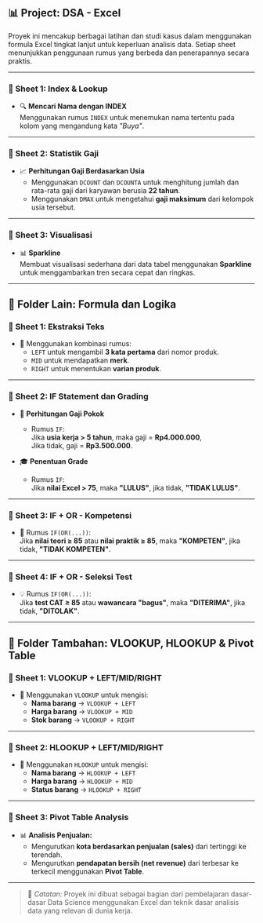 ## 📊 Project: DSA - Excel

Proyek ini mencakup berbagai latihan dan studi kasus dalam menggunakan formula Excel tingkat lanjut untuk keperluan analisis data. Setiap sheet menunjukkan penggunaan rumus yang berbeda dan penerapannya secara praktis.

---

### 📁 Sheet 1: Index & Lookup

- 🔍 **Mencari Nama dengan INDEX**  
  Menggunakan rumus `INDEX` untuk menemukan nama tertentu pada kolom yang mengandung kata *"Buya"*.

---

### 📁 Sheet 2: Statistik Gaji

- 📈 **Perhitungan Gaji Berdasarkan Usia**  
  - Menggunakan `DCOUNT` dan `DCOUNTA` untuk menghitung jumlah dan rata-rata gaji dari karyawan berusia **22 tahun**.  
  - Menggunakan `DMAX` untuk mengetahui **gaji maksimum** dari kelompok usia tersebut.

---

### 📁 Sheet 3: Visualisasi

- 📊 **Sparkline**  
  Membuat visualisasi sederhana dari data tabel menggunakan **Sparkline** untuk menggambarkan tren secara cepat dan ringkas.

---

## 📁 Folder Lain: Formula dan Logika

### 📄 Sheet 1: Ekstraksi Teks

- 🧩 Menggunakan kombinasi rumus:
  - `LEFT` untuk mengambil **3 kata pertama** dari nomor produk.
  - `MID` untuk mendapatkan **merk**.
  - `RIGHT` untuk menentukan **varian produk**.

---

### 📄 Sheet 2: IF Statement dan Grading

- 💼 **Perhitungan Gaji Pokok**
  - Rumus `IF`:  
    Jika **usia kerja > 5 tahun**, maka gaji = **Rp4.000.000**,  
    Jika tidak, gaji = **Rp3.500.000**.

- 🎓 **Penentuan Grade**
  - Rumus `IF`:  
    Jika **nilai Excel > 75**, maka **"LULUS"**, jika tidak, **"TIDAK LULUS"**.

---

### 📄 Sheet 3: IF + OR - Kompetensi

- 🧪 Rumus `IF(OR(...))`:  
  Jika **nilai teori ≥ 85** atau **nilai praktik ≥ 85**, maka **"KOMPETEN"**, jika tidak, **"TIDAK KOMPETEN"**.

---

### 📄 Sheet 4: IF + OR - Seleksi Test

- 💡 Rumus `IF(OR(...))`:  
  Jika **test CAT ≥ 85** atau **wawancara "bagus"**, maka **"DITERIMA"**, jika tidak, **"DITOLAK"**.

---

## 📁 Folder Tambahan: VLOOKUP, HLOOKUP & Pivot Table

### 📄 Sheet 1: VLOOKUP + LEFT/MID/RIGHT

- 🔎 Menggunakan `VLOOKUP` untuk mengisi:
  - **Nama barang** → `VLOOKUP + LEFT`
  - **Harga barang** → `VLOOKUP + MID`
  - **Stok barang** → `VLOOKUP + RIGHT`

---

### 📄 Sheet 2: HLOOKUP + LEFT/MID/RIGHT

- 🔎 Menggunakan `HLOOKUP` untuk mengisi:
  - **Nama barang** → `HLOOKUP + LEFT`
  - **Harga barang** → `HLOOKUP + MID`
  - **Status barang** → `HLOOKUP + RIGHT`

---

### 📄 Sheet 3: Pivot Table Analysis

- 📊 **Analisis Penjualan:**
  - Mengurutkan **kota berdasarkan penjualan (sales)** dari tertinggi ke terendah.
  - Mengurutkan **pendapatan bersih (net revenue)** dari terbesar ke terkecil menggunakan **Pivot Table**.

---

> 📌 *Catatan:* Proyek ini dibuat sebagai bagian dari pembelajaran dasar-dasar Data Science menggunakan Excel dan teknik dasar analisis data yang relevan di dunia kerja.

